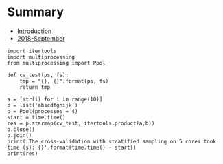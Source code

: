 # Summary

* [Introduction](README.md)
* [2018-September](2018-september.md)

```
import itertools
import multiprocessing
from multiprocessing import Pool

def cv_test(ps, fs):    
    tmp = "{}, {}".format(ps, fs)
    return tmp
    
a = [str(i) for i in range(10)]
b = list('abscdfghijk')
p = Pool(processes = 4)
start = time.time()
res = p.starmap(cv_test, itertools.product(a,b))
p.close()
p.join()
print('The cross-validation with stratified sampling on 5 cores took time (s): {}'.format(time.time() - start))
print(res)
```
